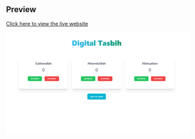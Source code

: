 ## Preview

[Click here to view the live website](https://github.com/shahrukkabir/Digital-Tasbih)

![Preview Image](landing_page.png)

